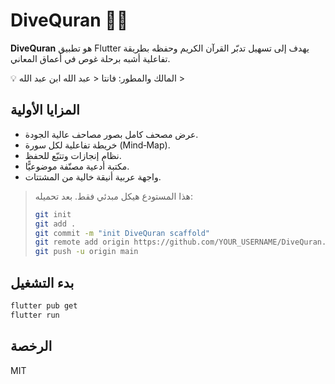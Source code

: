
# DiveQuran 📖🌊

**DiveQuran** هو تطبيق Flutter يهدف إلى تسهيل تدبّر القرآن الكريم وحفظه بطريقة تفاعلية أشبه برحلة غوص في أعماق المعاني.

💡 المالك والمطور: فانتا < عبد الله ابن عبد الله >

## المزايا الأولية
- عرض مصحف كامل بصور مصاحف عالية الجودة.
- خريطة تفاعلية لكل سورة (Mind‑Map).
- نظام إنجازات وتتبّع للحفظ.
- مكتبة أدعية مصنّفة موضوعيًّا.
- واجهة عربية أنيقة خالية من المشتتات.

> هذا المستودع هيكل مبدئي فقط. بعد تحميله:
> ```bash
> git init
> git add .
> git commit -m "init DiveQuran scaffold"
> git remote add origin https://github.com/YOUR_USERNAME/DiveQuran.git
> git push -u origin main
> ```

## بدء التشغيل
```bash
flutter pub get
flutter run
```

## الرخصة
MIT
